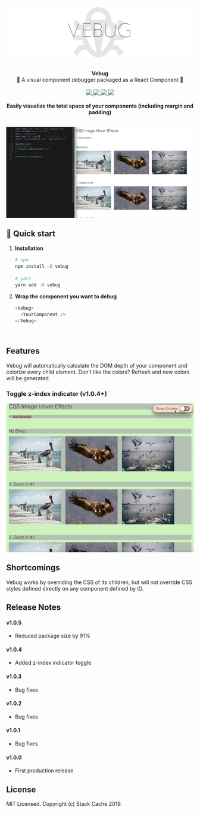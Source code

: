 <p align="center">
  <img src="src/images/vebug-logo.png" alt="vebug banner" align="center" />
</p>

<br />

<div align="center"><strong>Vebug</strong></div>
<div align="center">🐞 A visual component debugger packaged as a React Component 🐞</div>

<br />

<div align="center">
  <a href="//reactjs.org">
    <img src="https://img.shields.io/badge/react-v16+-blue.svg"/>
  </a>
  <a href="#">
    <img src="https://img.shields.io/badge/dependencies-up%20to%20date-brightgreen.svg"/>
  </a>
  <a href="https://opensource.org/licenses/">
    <img src="https://img.shields.io/npm/l/vebug"/>
  </a>
  <img src="https://img.shields.io/npm/v/vebug"/>
</div>

<br />

<div align="center"><strong>Easily visualize the total space of your components (including margin and padding)</strong></div>
<br />

<p align="center">
  <img src="src/images/vebug-demo.gif" alt="vebug demo" align="center" />
</p>

## 🚀 Quick start

1.  **Installation**

    ```sh
    # npm
    npm install -D vebug

    # yarn
    yarn add -D vebug
    ```

2.  **Wrap the component you want to debug**

    ```js
    <Vebug>
      <YourComponent />
    </Vebug>
    ```

<br/>

## Features

Vebug will automatically calculate the DOM depth of your component and colorize every child element. Don't like the colors? Refresh and new colors will be generated.

### Toggle z-index indicator (v1.0.4+)

<p align="center">
  <img src="src/images/vebug-z-index-demo.gif" alt="vebug demo" align="center" />
</p>

## Shortcomings

Vebug works by overriding the CSS of its children, but will not override CSS styles defined directly on any component defined by ID.

## Release Notes

#### v1.0.5

- Reduced package size by 91%

#### v1.0.4

- Added z-index indicator toggle

#### v1.0.3

- Bug fixes

#### v1.0.2

- Bug fixes

#### v1.0.1

- Bug fixes

#### v1.0.0

- First production release

## License

MIT Licensed. Copyright (c) Stack Cache 2019.
